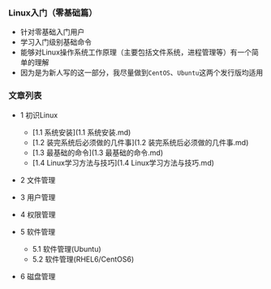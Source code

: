 ### Linux入门（零基础篇）
- 针对零基础入门用户
- 学习入门级别基础命令
- 能够对Linux操作系统工作原理（主要包括文件系统，进程管理等）有一个简单的理解
- 因为是为新人写的这一部分，我尽量做到`CentOS`、`Ubuntu`这两个发行版均适用 

### 文章列表
- 1 初识Linux
  - [1.1 系统安装](1.1 系统安装.md)
  - [1.2 装完系统后必须做的几件事](1.2 装完系统后必须做的几件事.md)
  - [1.3 最基础的命令](1.3 最基础的命令.md)
  - [1.4 Linux学习方法与技巧](1.4 Linux学习方法与技巧.md)

- 2 文件管理

- 3 用户管理

- 4 权限管理

- 5 软件管理
  - 5.1 软件管理(Ubuntu)
  - 5.2 软件管理(RHEL6/CentOS6)

- 6 磁盘管理